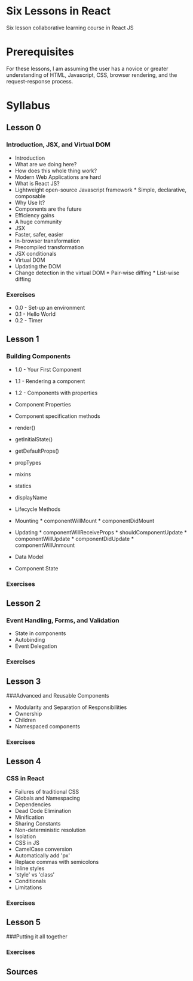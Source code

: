 # Six Lessons in React
Six lesson collaborative learning course in React JS

# Prerequisites
For these lessons, I am assuming the user has a novice or greater understanding of HTML, Javascript, CSS, browser rendering, and the request-response process.

# Syllabus

## Lesson 0
### Introduction, JSX, and Virtual DOM
*  Introduction
  *  What are we doing here?
  *  How does this whole thing work?
  *  Modern Web Applications are hard
*  What is React JS?
  *  Lightweight open-source Javascript framework
    *  Simple, declarative, composable
*  Why Use It?
  * Components are the future
  * Efficiency gains
  * A huge community
*  JSX
  *  Faster, safer, easier
  *  In-browser transformation
  *  Precompiled transformation
  *  JSX conditionals
*  Virtual DOM
  *  Updating the DOM
  *  Change detection in the virtual DOM
    *  Pair-wise diffing
    *  List-wise diffing

### Exercises
*  0.0 - Set-up an environment
*  0.1 - Hello World
*  0.2 - Timer

## Lesson 1
### Building Components
* 1.0 - Your First Component
* 1.1 - Rendering a component
* 1.2 - Components with properties


*  Component Properties
*  Component specification methods
  *  render()
  *  getInitialState()
  *  getDefaultProps()
  *  propTypes
  *  mixins
  *  statics
  *  displayName
*  Lifecycle Methods
  *  Mounting
    *  componentWillMount
    *  componentDidMount
  *  Updating
    *  componentWillReceiveProps
    *  shouldComponentUpdate
    *  componentWillUpdate
    *  componentDidUpdate
    *  componentWillUnmount
*  Data Model
*  Component State

### Exercises

## Lesson 2
### Event Handling, Forms, and Validation
*  State in components
*  Autobinding
*  Event Delegation

### Exercises

## Lesson 3
###Advanced and Reusable Components
*  Modularity and Separation of Responsibilities
*  Ownership
*  Children
*  Namespaced components

### Exercises

## Lesson 4
### CSS in React
*  Failures of traditional CSS
  *  Globals and Namespacing
  *  Dependencies
  *  Dead Code Elimination
  *  Minification
  *  Sharing Constants
  *  Non-deterministic resolution
  *  Isolation
*  CSS in JS
  *  CamelCase conversion
  *  Automatically add 'px'
  *  Replace commas with semicolons
*  Inline styles
  * 'style' vs 'class'
*  Conditionals
*  Limitations

### Exercises

## Lesson 5
###Putting it all together

### Exercises

## Sources
